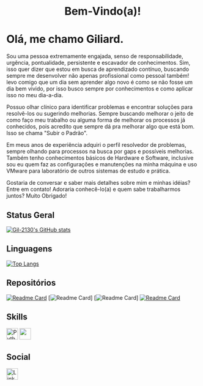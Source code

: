 <h1 align="center">Bem-Vindo(a)!</h1>

<p align="center">
</p>

# Olá, me chamo Giliard.

Sou uma pessoa extremamente engajada, senso de responsabilidade, urgência, pontualidade,
persistente e escavador de conhecimentos. Sim, isso quer dizer que estou em busca de aprendizado
contínuo, buscando sempre me desenvolver não apenas profissional como pessoal também! levo
comigo que um dia sem aprender algo novo é como se não fosse um dia bem vivido, por isso busco
sempre por conhecimentos e como aplicar isso no meu dia-a-dia. 

Possuo olhar clínico para identificar problemas e encontrar soluções para resolvê-los ou sugerindo
melhorias. Sempre buscando melhorar o jeito de como faço meu trabalho ou alguma forma de
melhorar os processos já conhecidos, pois acredito que sempre dá pra melhorar algo que está
bom. Isso se chama "Subir o Padrão".

Em meus anos de experiência adquiri o perfil resolvedor de
problemas, sempre olhando para processos na busca por gaps e possíveis melhorias. 
Também tenho conhecimentos básicos de Hardware e Software, inclusive sou eu quem faz as
configurações e manutenções na minha máquina e uso VMware para laboratório de outros sistemas de
estudo e prática. 

Gostaria de conversar e saber mais detalhes sobre mim e minhas idéias? Entre em contato! Adoraria
conhecê-lo(a) e quem sabe trabalharmos juntos? 
Muito Obrigado! 

## Status Geral
[![Gil-2130's GitHub stats](https://github-readme-stats.vercel.app/api?username=Gil-2130&show_icons=true&theme=dracula)](https://github.com/Gil-2130)

## Linguagens
[![Top Langs](https://github-readme-stats.vercel.app/api/top-langs/?username=Gil-2130&layout=compact&theme=dracula)](https://github.com/Gil-2130/github-readme-stats)

## Repositórios
[![Readme Card](https://github-readme-stats.vercel.app/api/pin/?username=Gil-2130&repo=Previsao-Uso-de-Energia&theme=dracula)](https://github.com/Gil-2130/Previsao-Uso-de-Energia)
[![Readme Card](https://github-readme-stats.vercel.app/api/pin/?username=Gil-2130&repo=Python-na-Pratica&theme=dracula)]
[![Readme Card](https://github-readme-stats.vercel.app/api/pin/?username=Gil-2130&repo=Cliques-Fraudulentos-DSA&theme=dracula)]
[![Readme Card](https://github-readme-stats.vercel.app/api/pin/?username=Gil-2130&repo=Projeto_Ciencia_de-_dados&theme=dracula)](https://github.com/anuraghazra/github-readme-stats)

## Skills
[<img src='https://img.shields.io/badge/Python-3776AB?style=for-the-badge&logo=python&logoColor=white' alt='Python' height='30'>](https://github.com/Gil-2130/Python-na-Pratica)
[<img src='https://img.shields.io/badge/R-276DC3?style=for-the-badge&logo=r&logoColor=white' alt='' height='30'>](https://github.com/Gil-2130/Previsao-Uso-de-Energia/tree/main/Scripts)

## Social
[<img src='https://img.shields.io/badge/LinkedIn-0077B5?style=for-the-badge&logo=linkedin&logoColor=white' alt='LinkedIn' height=30>](https://www.linkedin.com/in/giliard-pereira/)

